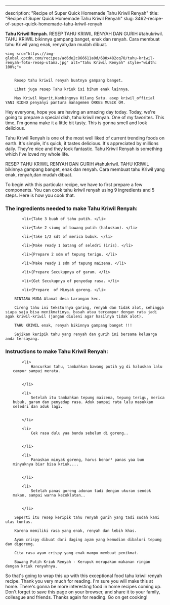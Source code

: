 ---
description: "Recipe of Super Quick Homemade Tahu Kriwil Renyah"
title: "Recipe of Super Quick Homemade Tahu Kriwil Renyah"
slug: 3462-recipe-of-super-quick-homemade-tahu-kriwil-renyah

<p>
	<strong>Tahu Kriwil Renyah</strong>. 
	RESEP TAHU KRIWIL RENYAH DAN GURIH #tahukriwil. TAHU KRIWIL bikinnya gampang banget, enak dan renyah. Cara membuat tahu Kriwil yang enak, renyah,dan mudah dibuat.
</p>
<p>
	
	<img src="https://img-global.cpcdn.com/recipes/ad6de2c866611a0d/680x482cq70/tahu-kriwil-renyah-foto-resep-utama.jpg" alt="Tahu Kriwil Renyah" style="width: 100%;">
	
	
		Resep tahu kriwil renyah buatnya gampang banget.
	
		Lihat juga resep Tahu kriuk isi bihun enak lainnya.
	
		Mas Kriwil Ngarit,Kambingnya Hilang Satu. asep_kriwil_official YANI RIDHO penyanyi pantura managemen ORKES MUSIK OM.
	
</p>
<p>
	Hey everyone, hope you are having an amazing day today. Today, we're going to prepare a special dish, tahu kriwil renyah. One of my favorites. This time, I'm gonna make it a little bit tasty. This is gonna smell and look delicious.
</p>
	
<p>
	Tahu Kriwil Renyah is one of the most well liked of current trending foods on earth. It's simple, it's quick, it tastes delicious. It's appreciated by millions daily. They're nice and they look fantastic. Tahu Kriwil Renyah is something which I've loved my whole life.
</p>
<p>
	RESEP TAHU KRIWIL RENYAH DAN GURIH #tahukriwil. TAHU KRIWIL bikinnya gampang banget, enak dan renyah. Cara membuat tahu Kriwil yang enak, renyah,dan mudah dibuat.
</p>

<p>
To begin with this particular recipe, we have to first prepare a few components. You can cook tahu kriwil renyah using 9 ingredients and 5 steps. Here is how you cook that.
</p>

<h3>The ingredients needed to make Tahu Kriwil Renyah:</h3>

<ol>
	
		<li>{Take 3 buah of tahu putih. </li>
	
		<li>{Take 2 siung of bawang putih (haluskan). </li>
	
		<li>{Take 1/2 sdt of merica bubuk. </li>
	
		<li>{Make ready 1 batang of seledri (iris). </li>
	
		<li>{Prepare 2 sdm of tepung terigu. </li>
	
		<li>{Make ready 1 sdm of tepung maizena. </li>
	
		<li>{Prepare Secukupnya of garam. </li>
	
		<li>{Get Secukupnya of penyedap rasa. </li>
	
		<li>{Prepare  of Minyak goreng. </li>
	
</ol>
<p>
	
		BINTARA MUDA Alamat desa Larangan kec.
	
		Cireng tahu ini teksturnya garing, renyah dan tidak alot, sehingga siapa saja bisa menikmatinya. basah atau tercampur dengan rata jadi agak kriwil-kriwil (jangan diuleni agar hasilnya tidak alot).
	
		TAHU KRIWIL enak, renyah bikinnya gampang banget !!!
	
		Sajikan keripik tahu yang renyah dan gurih ini bersama keluarga anda tersayang.
	
</p>

<h3>Instructions to make Tahu Kriwil Renyah:</h3>

<ol>
	
		<li>
			Hancurkan tahu, tambahkan bawang putih yg di haluskan lalu campur sampai merata.
			
			
		</li>
	
		<li>
			Setelah itu tambahkan tepung maizena, tepung terigu, merica bubuk, garam dan penyedap rasa. Aduk sampai rata lalu masukkan seledri dan aduk lagi.
			
			
		</li>
	
		<li>
			Cek rasa dulu yaa bunda sebelum di goreng..
			
			
		</li>
	
		<li>
			Panaskan minyak goreng, harus benar² panas yaa bun minyaknya biar bisa kriuk....
			
			
		</li>
	
		<li>
			Setelah panas goreng adonan tadi dengan ukuran sendok makan, sampai warna kecoklatan..
			
			
		</li>
	
</ol>

<p>
	
		Seperti itu resep keripik tahu renyah gurih yang tadi sudah kami ulas tuntas.
	
		Karena memiliki rasa yang enak, renyah dan lebih khas.
	
		Ayam crispy dibuat dari daging ayam yang kemudian dibaluri tepung dan digoreng.
	
		Cita rasa ayam crispy yang enak mampu membuat penikmat.
	
		Bawang Putih Kriuk Renyah - Kerupuk merupakan makanan ringan dengan kriuk renyahnya.
	
</p>

<p>
	So that's going to wrap this up with this exceptional food tahu kriwil renyah recipe. Thank you very much for reading. I'm sure you will make this at home. There's gonna be more interesting food in home recipes coming up. Don't forget to save this page on your browser, and share it to your family, colleague and friends. Thanks again for reading. Go on get cooking!
</p>
